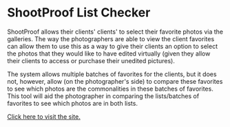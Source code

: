 # ShootProof List Checker

ShootProof allows their clients' clients' to select their favorite photos via the galleries. The way the photographers are able to view the client favorites can allow them to use this as a way to give their clients an option to select the photos that they would like to have edited virtually (given they allow their clients to access or purchase their unedited pictures).

The system allows multiple batches of favorites for the clients, but it does not, however, allow (on the photographer's side) to compare these favorites to see which photos are the commonalities in these batches of favorites. This tool will aid the photographer in comparing the lists/batches of favorites to see which photos are in both lists.

[Click here to visit the site.](https://steady-crostata-9d3f84.netlify.app/)
